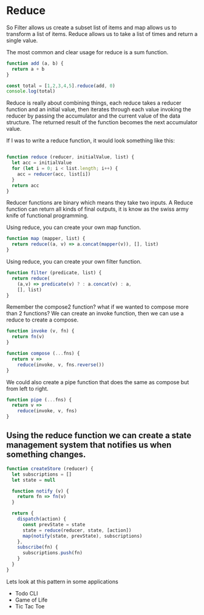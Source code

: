 # Reduce

So Filter allows us create a subset list of items and map allows us to transform a list of items. Reduce allows us to take a list of times and return a single value.

The most common and clear usage for reduce is a sum function.

``` js
function add (a, b) {
  return a + b
}

const total = [1,2,3,4,5].reduce(add, 0)
console.log(total)
```

Reduce is really about combining things, each reduce takes a reducer function and an initial value, then iterates through each value invoking the reducer by passing the accumulator and the current value of the data structure. The returned result of the function becomes the next accumulator value.

If I was to write a reduce function, it would look something like this:

``` js

function reduce (reducer, initialValue, list) {
  let acc = initialValue
  for (let i = 0; i < list.length; i++) {
    acc = reducer(acc, list[i])
  }
  return acc
}
```

Reducer functions are binary which means they take two inputs. A Reduce function can return all kinds of final outputs, it is know as the swiss army knife of functional programming.

Using reduce, you can create your own map function.

``` js
function map (mapper, list) {
  return reduce((a, v) => a.concat(mapper(v)), [], list)
}
```

Using reduce, you can create your own filter function.

``` js
function filter (predicate, list) {
  return reduce(
    (a,v) => predicate(v) ? : a.concat(v) : a,
    [], list)
}
```

Remember the compose2 function? what if we wanted to compose more than 2 functions? We can create an invoke function, then we can use a reduce to create a compose.

``` js
function invoke (v, fn) {
  return fn(v)
}

function compose (...fns) {
  return v =>
    reduce(invoke, v, fns.reverse())
}
```

We could also create a pipe function that does the same as compose but from left to right.

``` js
function pipe (...fns) {
  return v =>
    reduce(invoke, v, fns)
}
```

## Using the reduce function we can create a state management system that notifies us when something changes.

``` js
function createStore (reducer) {
  let subscriptions = []
  let state = null

  function notify (v) {
    return fn => fn(v)
  }

  return {
    dispatch(action) {
      const prevState = state
      state = reduce(reducer, state, [action])
      map(notify(state, prevState), subscriptions)
    },
    subscribe(fn) {
      subscriptions.push(fn)
    }
  }
}
```

Lets look at this pattern in some applications

* Todo CLI
* Game of Life
* Tic Tac Toe
